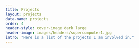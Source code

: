 ```yaml
---
title: Projects
layout: projects
data-name: projects
order: 4
header-style: cover-image dark large
header-image: images/headers/supercomputer1.jpg
intro: "Here is a list of the projects I am involved in."
---
```

